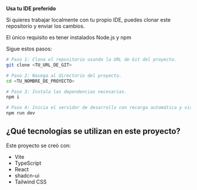 **Usa tu IDE preferido**

Si quieres trabajar localmente con tu propio IDE, puedes clonar este repositorio y enviar los cambios.

El único requisito es tener instalados Node.js y npm

Sigue estos pasos:

```sh
# Paso 1: Clona el repositorio usando la URL de Git del proyecto.
git clone <TU_URL_DE_GIT>

# Paso 2: Navega al directorio del proyecto.
cd <TU_NOMBRE_DE_PROYECTO>

# Paso 3: Instala las dependencias necesarias.
npm i

# Paso 4: Inicia el servidor de desarrollo con recarga automática y vista previa instantánea.
npm run dev
```

## ¿Qué tecnologías se utilizan en este proyecto?

Este proyecto se creó con:

- Vite
- TypeScript
- React
- shadcn-ui
- Tailwind CSS